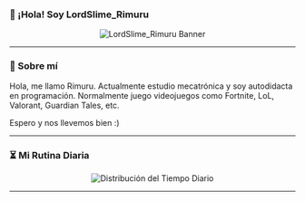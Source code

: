 ### 👋 ¡Hola! Soy LordSlime_Rimuru

<p align="center">
  <img src="https://i.imgur.com/vYurYbl.gif" alt="LordSlime_Rimuru Banner">
</p>

---

### 📌 Sobre mí
Hola, me llamo Rimuru. Actualmente estudio mecatrónica y soy autodidacta en programación. Normalmente juego videojuegos como Fortnite, LoL, Valorant, Guardian Tales, etc.

Espero y nos llevemos bien :)

---

### ⏳ Mi Rutina Diaria

<p align="center">
  <img src="https://quickchart.io/chart?c={type:'pie',data:{labels:['Trabajo/Estudio','Dormir','Juegos','Anime'],datasets:[{data:[8,7,6,3]}]},options:{plugins:{legend:{position:'bottom'}}}}" alt="Distribución del Tiempo Diario">
</p>

---


